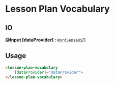 # **Lesson Plan Vocabulary**

## IO

**@Input [dataProvider] :** [`WordSenseDS`]()[]

## Usage

```html
<lesson-plan-vocabulary
    [dataProvider]="dataProvider">
</lesson-plan-vocabulary>
```
